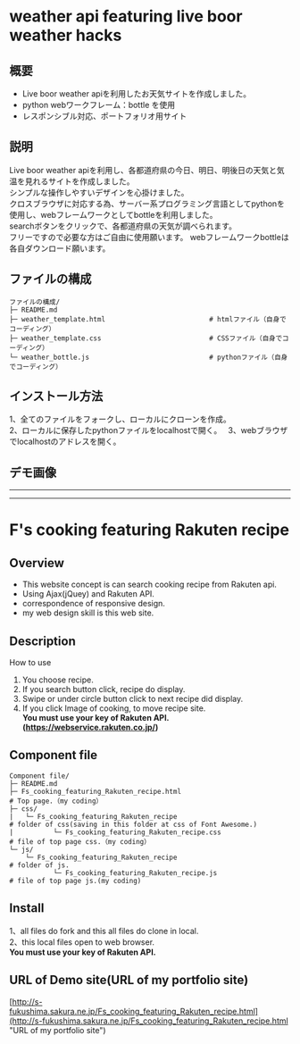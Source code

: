 # weather api featuring live boor weather hacks
## 概要
* Live boor weather apiを利用したお天気サイトを作成しました。
* python webワークフレーム：bottle を使用
* レスポンシブル対応、ポートフォリオ用サイト
## 説明
Live boor weather apiを利用し、各都道府県の今日、明日、明後日の天気と気温を見れるサイトを作成しました。  
シンプルな操作しやすいデザインを心掛けました。  
クロスブラウザに対応する為、サーバー系プログラミング言語としてpythonを使用し、webフレームワークとしてbottleを利用しました。  
searchボタンをクリックで、各都道府県の天気が調べられます。  
フリーですので必要な方はご自由に使用願います。 
webフレームワークbottleは各自ダウンロード願います。
## ファイルの構成
```
ファイルの構成/
├─ README.md
├─ weather_template.html                          # htmlファイル（自身でコーディング）
├─ weather_template.css                           # CSSファイル（自身でコーディング）
└─ weather_bottle.js                              # pythonファイル（自身でコーディング）   
```
## インストール方法
1、全てのファイルをフォークし、ローカルにクローンを作成。  
2、ローカルに保存したpythonファイルをlocalhostで開く。  
3、webブラウザでlocalhostのアドレスを開く。  
## デモ画像


***
***

# F's cooking featuring Rakuten recipe
## Overview
* This website concept is can search cooking recipe from Rakuten api.
* Using Ajax(jQuey) and Rakuten API.
* correspondence of responsive design.
* my web design skill is this web site.
## Description
How to use
1. You choose recipe.  
2. If you search button click, recipe do display.  
3. Swipe or under circle button click to next recipe did display.  
4. If you click Image of cooking, to move recipe site.  
**You must use your key of Rakuten API.(https://webservice.rakuten.co.jp/)**
## Component file
```
Component file/
├─ README.md
├─ Fs_cooking_featuring_Rakuten_recipe.html                             # Top page.（my coding）
├─ css/
|   └─ Fs_cooking_featuring_Rakuten_recipe                              # folder of css(saving in this folder at css of Font Awesome.)
|          └─ Fs_cooking_featuring_Rakuten_recipe.css                   # file of top page css.（my coding）
└─ js/
    └─ Fs_cooking_featuring_Rakuten_recipe                              # folder of js.
           └─ Fs_cooking_featuring_Rakuten_recipe.js                    # file of top page js.(my coding)
```
## Install
1、all files do fork and this all files do clone in local.  
2、this local files open to web browser.  
**You must use your key of Rakuten API.**
## URL of Demo site(URL of my portfolio site)
[http://s-fukushima.sakura.ne.jp/Fs_cooking_featuring_Rakuten_recipe.html](http://s-fukushima.sakura.ne.jp/Fs_cooking_featuring_Rakuten_recipe.html "URL of my portfolio site")
